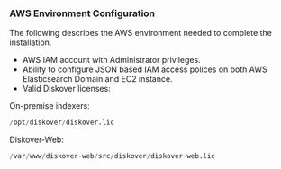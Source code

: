 ### AWS Environment Configuration

The following describes the AWS environment needed to complete the installation.

- AWS IAM account with Administrator privileges.
- Ability to configure JSON based IAM access polices on both AWS Elasticsearch Domain and EC2 instance.
- Valid Diskover licenses:

On-premise indexers:
```python
/opt/diskover/diskover.lic
```
Diskover-Web:
```python
/var/www/diskover-web/src/diskover/diskover-web.lic
```
